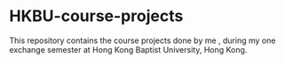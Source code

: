 # HKBU-course-projects
This repository contains the course projects done by me , during my one exchange semester at Hong Kong Baptist University, Hong Kong.
